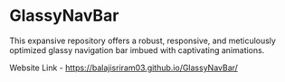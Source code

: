 # GlassyNavBar
This expansive repository offers a robust, responsive, and meticulously optimized glassy navigation bar imbued with captivating animations.

Website Link - https://balajisriram03.github.io/GlassyNavBar/
